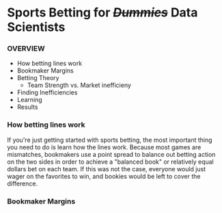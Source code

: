 # Sports Betting for ~~_Dummies_~~ Data Scientists

### OVERVIEW
* How betting lines work
* Bookmaker Margins
* Betting Theory
  * Team Strength vs. Market inefficieny
* Finding Inefficiencies
* Learning
* Results

### How betting lines work
If you're just getting started with sports betting, the most important thing you need to do is learn how the lines work. Because most games are mismatches, bookmakers use a point spread to balance out betting action on the two sides in order to achieve a "balanced book" or relatively equal dollars bet on each team. If this was not the case, everyone would just wager on the favorites to win, and bookies would be left to cover the difference. 

### Bookmaker Margins
